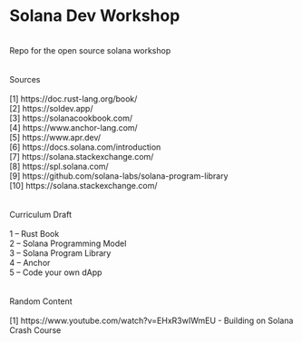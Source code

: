# Solana Dev Workshop
<br />
Repo for the open source solana workshop <br />
<br />
<br />
Sources <br />
<br />
[1] https://doc.rust-lang.org/book/ <br />
[2] https://soldev.app/ <br />
[3] https://solanacookbook.com/ <br />
[4] https://www.anchor-lang.com/ <br />
[5] https://www.apr.dev/ <br />
[6] https://docs.solana.com/introduction <br />
[7] https://solana.stackexchange.com/ <br />
[8] https://spl.solana.com/ <br />
[9] https://github.com/solana-labs/solana-program-library <br />
[10] https://solana.stackexchange.com/  <br />
<br />
<br />
Curriculum Draft <br />
<br />
1 – Rust Book <br />
2 – Solana Programming Model <br />
3 – Solana Program Library <br />
4 – Anchor <br />
5 – Code your own dApp <br />
<br />
<br />
Random Content <br />
<br />
[1] https://www.youtube.com/watch?v=EHxR3wIWmEU -  Building on Solana Crash Course <br />
